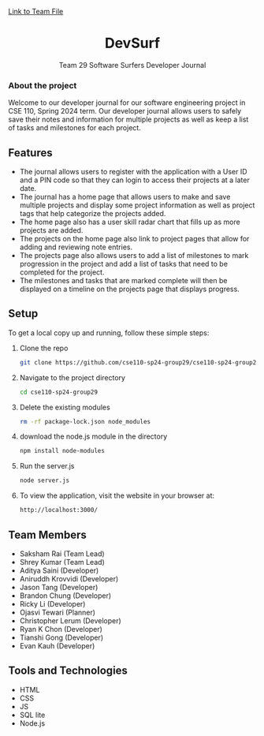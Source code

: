 

[Link to Team File](admin/team.md)

<div align="center">
  <h1> DevSurf </h1>
  Team 29 Software Surfers Developer Journal
</div>

### About the project
Welcome to our developer journal for our software engineering project in CSE 110, Spring 2024 term. Our developer journal allows users to safely save their notes and information for multiple projects as well as keep a list of tasks and milestones for each project. 

## Features
* The journal allows users to register with the application with a User ID and a PIN code so that they can login to access their projects at a later date.
* The journal has a home page that allows users to make and save multiple projects and display some project information as well as project tags that help categorize the projects added.
* The home page also has a user skill radar chart that fills up as more projects are added.
* The projects on the home page also link to project pages that allow for adding and reviewing note entries.
* The projects page also allows users to add a list of milestones to mark progression in the project and add a list of tasks that need to be completed for the project.
* The milestones and tasks that are marked complete will then be displayed on a timeline on the projects page that displays progress.

## Setup

To get a local copy up and running, follow these simple steps:

1. Clone the repo  
   ```sh
   git clone https://github.com/cse110-sp24-group29/cse110-sp24-group29.git
   
2. Navigate to the project directory
   ```sh
   cd cse110-sp24-group29
3. Delete the existing modules
     ```sh
   rm -rf package-lock.json node_modules

4. download the node.js module in the directory
   ```sh
   npm install node-modules

5. Run the server.js
   ```sh
   node server.js

5. To view the application, visit the website in your browser at:
   ```sh
   http://localhost:3000/

## Team Members
- Saksham Rai (Team Lead)
- Shrey Kumar (Team Lead)
- Aditya Saini (Developer)
- Aniruddh Krovvidi (Developer)
- Jason Tang (Developer)
- Brandon Chung (Developer)
- Ricky Li (Developer)
- Ojasvi Tewari (Planner)
- Christopher Lerum (Developer)
- Ryan K Chon (Developer)
- Tianshi Gong (Developer)
- Evan Kauh (Developer) 

## Tools and Technologies
- HTML
- CSS
- JS
- SQL lite
- Node.js


